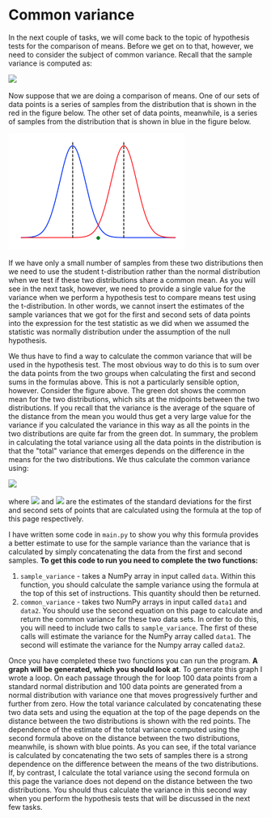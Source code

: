 # Common variance

In the next couple of tasks, we will come back to the topic of hypothesis tests for the comparison of means.  Before we get on to that, however, we need to consider the subject of common variance.  Recall that the sample variance is computed as:

![](https://render.githubusercontent.com/render/math?math=s^2=\frac{n}{n-1}\left[\frac{1}{n}\sum_{i=1}^nX_i^2-\left(\frac{1}{n}\sum_{i=1}^nX_i\right)^2\right])

Now suppose that we are doing a comparison of means.  One of our sets of data points is a series of samples from the distribution that is shown in the red in the figure below.  The other set of data points, meanwhile, is a series of samples from the distribution that is shown in blue in the figure below. 

![](gaussians.png)

If we have only a small number of samples from these two distributions then we need to use the student t-distribution rather than the normal distribution when we test if these two distributions share a common mean.  As you will see in the next task, however, we need to provide a single value for the variance when we perform a hypothesis test to compare means test using the t-distribution.  In other words, we cannot insert the estimates of the sample variances that we got for the first and second sets of data points into the expression for the test statistic as we did when we assumed the statistic was normally distribution under the assumption of the null hypothesis.     

We thus have to find a way to calculate the common variance that will be used in the hypothesis test.  The most obvious way to do this is to sum over the data points from the two groups when calculating the first and second sums in the formulas above.  This is not a particularly sensible option, however.  Consider the figure above.  The green dot shows the common mean for the two distributions, which sits at the midpoints between the two distributions.  If you recall that the variance is the average of the square of the distance from the mean you would thus get a very large value for the variance if you calculated the variance in this way as all the points in the two distributions are quite far from the green dot.  In summary, the problem in calculating the total variance using all the data points in the distribution is that the "total" variance that emerges depends on the difference in the means for the two distributions.  We thus calculate the common variance using:

![](https://render.githubusercontent.com/render/math?math=s^2=\frac{(n_1-1)s_1^{2}%2B(n_2-1)s_2^2}{n_1%2Bn_2-2})

where ![](https://render.githubusercontent.com/render/math?math=s_1) and ![](https://render.githubusercontent.com/render/math?math=s_2) are the estimates of the standard deviations for the first and second sets of points that are calculated using the formula at the top of this page respectively.

I have written some code in `main.py` to show you why this formula provides a better estimate to use for the sample variance than the variance that is calculated by simply concatenating the data from the first and second samples.  __To get this code to run you need to complete the two functions:__

1. `sample_variance` - takes a NumPy array in input called `data`.  Within this function, you should calculate the sample variance using the formula at the top of this set of instructions.  This quantity should then be returned.
2. `common_variance` - takes two NumPy arrays in input called `data1` and `data2`.   You should use the second equation on this page to calculate and return the common variance for these two data sets.  In order to do this, you will need to include two calls to `sample_variance`.  The first of these calls will estimate the variance for the NumPy array called `data1`.  The second will estimate the variance for the Numpy array called `data2`.

Once you have completed these two functions you can run the program.  __A graph will be generated, which you should look at__.  To generate this graph I wrote a loop.  On each passage through the for loop 100 data points from a standard normal distribution and 100 data points are generated from a normal distribution with variance one that moves progressively further and further from zero.  How the total variance calculated by concatenating these two data sets and using the equation at the top of the page depends on the distance between the two distributions is shown with the red points.   The dependence of the estimate of the total variance computed using the second formula above on the distance between the two distributions, meanwhile, is shown with blue points.  As you can see, if the total variance is calculated by concatenating the two sets of samples there is a strong dependence on the difference between the means of the two distributions.  If, by contrast, I calculate the total variance using the second formula on this page the variance does not depend on the distance between the two distributions.  You should thus calculate the variance in this second way when you perform the hypothesis tests that will be discussed in the next few tasks. 
